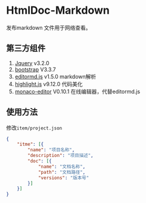 # HtmlDoc-Markdown

发布markdown 文件用于网络查看。

## 第三方组件

1. [Jquery](#https://github.com/jquery/jquery) v3.2.0
1. [bootstrap](#https://github.com/twbs/bootstrap) V3.3.7
1. [editormd.js](#https://github.com/pandao/editor.md) v1.5.0  markdown解析
1. [highlight.js](#https://highlightjs.org/) v9.12.0  代码美化
1. [monaco-editor](#https://github.com/Microsoft/monaco-editor) V0.10.1  在线编辑器，代替editormd.js

## 使用方法

修改`item/project.json`

```json
{
    "itme": [{
        "name": "项目名称",
        "description": "项目描述",
        "doc": [{
            "name": "文档名称",
            "path": "文档路径",
            "versions": "版本号"
        }]
    }]
}
```